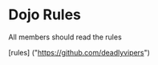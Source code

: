 Dojo Rules
==========

All members should read the rules

[rules] ("https://github.com/deadlyvipers")
